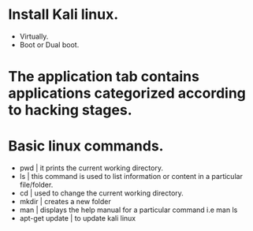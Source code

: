 # Install Kali linux.
- Virtually.
- Boot or Dual boot.

# The application tab contains applications categorized according to hacking stages.

# Basic linux commands.
- pwd | it prints the current working directory.
- ls | this command is used to list information or content in a particular file/folder.
- cd | used to change the current working directory.
- mkdir | creates a new folder
- man | displays the help manual for a particular command i.e man ls
- apt-get update | to update kali linux


